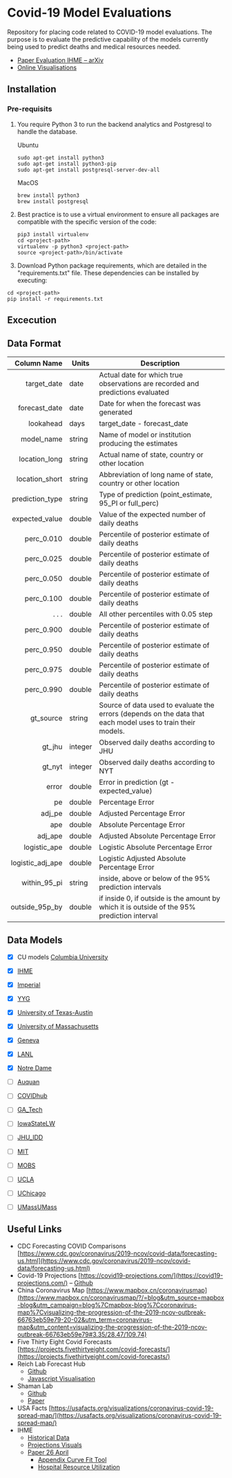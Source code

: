 # Covid-19 Model Evaluations
Repository for placing code related to COVID-19 model evaluations. The purpose is to evaluate the predictive capability
of the models currently being used to predict deaths and medical resources needed.

- [Paper Evaluation IHME – arXiv](https://arxiv.org/abs/2004.04734)
- [Online Visualisations](http://covid-paper-front.s3-website-ap-southeast-2.amazonaws.com)


## Installation

### Pre-requisits

1) You require Python 3 to run the backend analytics and Postgresql to handle the database.
    
    Ubuntu
    ```
    sudo apt-get install python3
    sudo apt-get install python3-pip
    sudo apt-get install postgresql-server-dev-all
    ```
    
    MacOS
    ```
    brew install python3
    brew install postgresql
    ```
   
2) Best practice is to use a virtual environment to ensure all packages are compatible with the specific version of the code:

    ```
    pip3 install virtualenv
    cd <project-path>
    virtualenv -p python3 <project-path>
    source <project-path>/bin/activate
    ```

3) Download Python package requirements, which are detailed in the "requirements.txt" file. These
dependencies can be installed by executing:

```
cd <project-path>
pip install -r requirements.txt
```

## Excecution

## Data Format

| Column Name      |  Units | Description           |
| ----------------:|-----------------------| ----- |
| target_date      | date | Actual date for which true observations are recorded and predictions evaluated |
| forecast_date    | date | Date for when the forecast was generated |
| lookahead        | days | target_date - forecast_date |
| model_name       | string | Name of model or institution producing the estimates | 
| location_long    | string | Actual name of state, country or other location |
| location_short   | string | Abbreviation of long name of state, country or other location |
| prediction_type  | string | Type of prediction (point_estimate, 95_PI or full_perc) | 
| expected_value   | double | Value of the expected number of daily deaths | 
| perc_0.010       | double | Percentile of posterior estimate of daily deaths | 
| perc_0.025       | double | Percentile of posterior estimate of daily deaths |
| perc_0.050       | double | Percentile of posterior estimate of daily deaths | 
| perc_0.100       | double | Percentile of posterior estimate of daily deaths | 
| . . .            | double | All other percentiles with 0.05 step | 
| perc_0.900       | double | Percentile of posterior estimate of daily deaths | 
| perc_0.950       | double | Percentile of posterior estimate of daily deaths | 
| perc_0.975       | double | Percentile of posterior estimate of daily deaths | 
| perc_0.990       | double | Percentile of posterior estimate of daily deaths | 
| gt_source        | string | Source of data used to evaluate the errors (depends on the data that each model uses to train their models.
| gt_jhu           | integer | Observed daily deaths according to JHU |
| gt_nyt           | integer | Observed daily deaths according to NYT | 
| error            | double | Error in prediction (gt - expected_value) |
| pe               | double | Percentage Error |
| adj_pe           | double | Adjusted Percentage Error |
| ape              | double | Absolute Percentage Error |
| adj_ape          | double | Adjusted Absolute Percentage Error |
| logistic_ape     | double | Logistic Absolute Percentage Error |
| logistic_adj_ape | double | Logistic Adjusted Absolute Percentage Error |
| within_95_pi     | string | inside, above or below of the 95% prediction intervals |
| outside_95p_by   | double | if inside 0, if outside is the amount by which it is outside of the 95% prediction interval |

## Data Models
- [x] CU models [Columbia University](https://github.com/shaman-lab/COVID-19Projection)
- [x] [IHME](https://covid19.healthdata.org/united-states-of-america)
- [x] [Imperial](https://github.com/sangeetabhatia03/covid19-short-term-forecasts)
- [x] [YYG](https://covid19-projections.com/)
- [x] [University of Texas-Austin](https://covid-19.tacc.utexas.edu/projections/)
- [x] [University of Massachusetts](https://github.com/tomcm39/COVID19_expert_survey)
- [x] [Geneva](https://renkulab.shinyapps.io/COVID-19-Epidemic-Forecasting/)
- [x] [LANL](https://covid-19.bsvgateway.org/)
- [x] [Notre Dame](https://github.com/confunguido/covid19_ND_forecasting)
- [ ] [Auquan]()
- [ ] [COVIDhub](https://github.com/reichlab/covid19-forecast-hub)
- [ ] [GA_Tech]()
- [ ] [IowaStateLW]()
- [ ] [JHU_IDD]()
- [ ] [MIT](https://www.covidanalytics.io/)
- [ ] [MOBS]()
- [ ] [UCLA]()
- [ ] [UChicago]()
- [ ] [UMass](https://github.com/tomcm39/COVID19_expert_survey)[UMass](https://github.com/dsheldon/covid)


## Useful Links

- CDC Forecasting COVID Comparisons [https://www.cdc.gov/coronavirus/2019-ncov/covid-data/forecasting-us.html](https://www.cdc.gov/coronavirus/2019-ncov/covid-data/forecasting-us.html)
- Covid-19 Projections [https://covid19-projections.com/](https://covid19-projections.com/) – [Github](https://github.com/youyanggu/covid19_projections)
- China Coronavirus Map [https://www.mapbox.cn/coronavirusmap](https://www.mapbox.cn/coronavirusmap/?/=blog&utm_source=mapbox-blog&utm_campaign=blog%7Cmapbox-blog%7Ccoronavirus-map%7Cvisualizing-the-progression-of-the-2019-ncov-outbreak-66763eb59e79-20-02&utm_term=coronavirus-map&utm_content=visualizing-the-progression-of-the-2019-ncov-outbreak-66763eb59e79#3.35/28.47/109.74)
- Five Thirty Eight Covid Forecasts [https://projects.fivethirtyeight.com/covid-forecasts/](https://projects.fivethirtyeight.com/covid-forecasts/)
- Reich Lab Forecast Hub 
    - [Github](https://github.com/reichlab/covid19-forecast-hub)
    - [Javascript Visualisation](http://reichlab.io/d3-foresight/)
- Shaman Lab
    - [Github](https://github.com/shaman-lab/COVID-19Projection)
    - [Paper](https://www.medrxiv.org/content/10.1101/2020.03.21.20040303v2.full.pdf)
- USA Facts [https://usafacts.org/visualizations/coronavirus-covid-19-spread-map/](https://usafacts.org/visualizations/coronavirus-covid-19-spread-map/)
- IHME
    - [Historical Data](http://www.healthdata.org/covid/data-downloads)
    - [Projections Visuals](https://covid19.healthdata.org/united-states-of-america)
    - [Paper 26 April](https://www.medrxiv.org/content/10.1101/2020.04.21.20074732v1.full.pdf)
        - [Appendix Curve Fit Tool](https://www.medrxiv.org/content/medrxiv/suppl/2020/04/25/2020.04.21.20074732.DC1/2020.04.21.20074732-2.pdf)
        - [Hospital Resource Utilization](https://www.medrxiv.org/content/medrxiv/suppl/2020/04/25/2020.04.21.20074732.DC1/2020.04.21.20074732-1.pdf)
